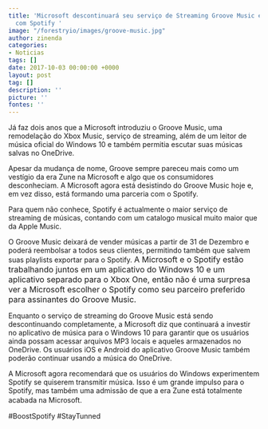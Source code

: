 ```yaml
---
title: 'Microsoft descontinuará seu serviço de Streaming Groove Music e forma parceria
  com Spotify '
image: "/forestryio/images/groove-music.jpg"
author: zinenda
categories:
- Noticias
tags: []
date: 2017-10-03 00:00:00 +0000
layout: post
tag: []
description: ''
picture: ''
fontes: ''
---
```



Já faz dois anos que a Microsoft introduziu o Groove Music, uma remodelação do Xbox Music, serviço de streaming, além de um leitor de música oficial do Windows 10 e também permitia escutar suas músicas salvas no OneDrive.

Apesar da mudança de nome, Groove sempre pareceu mais como um vestígio da era Zune na Microsoft e algo que os consumidores desconheciam. A Microsoft agora está desistindo do Groove Music hoje e, em vez disso, está formando uma parceria com o Spotify.

Para quem não conhece, Spotify é actualmente o maior serviço de streaming de músicas, contando com um catalogo musical muito maior que da Apple Music.

O Groove Music deixará de vender músicas a partir de 31 de Dezembro e poderá reembolsar a todos seus clientes, permitindo também que salvem suas playlists exportar para o Spotify. <span style="font-size: 1rem;">A Microsoft e o Spotify estão trabalhando juntos em um aplicativo do Windows 10 e um aplicativo separado para o Xbox One, então não é uma surpresa ver a Microsoft escolher o Spotify como seu parceiro preferido para assinantes do Groove Music.</span>

Enquanto o serviço de streaming do Groove Music está sendo descontinuando completamente, a Microsoft diz que continuará a investir no aplicativo de música para o Windows 10 para garantir que os usuários ainda possam acessar arquivos MP3 locais e aqueles armazenados no OneDrive. Os usuários iOS e Android do aplicativo Groove Music também poderão continuar usando a música do OneDrive.

A Microsoft agora recomendará que os usuários do Windows experimentem Spotify se quiserem transmitir música. Isso é um grande impulso para o Spotify, mas também uma admissão de que a era Zune está totalmente acabada na Microsoft.<span style="font-size: 1rem;"><br></span>

#BoostSpotify #StayTunned